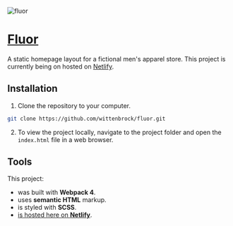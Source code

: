 ![fluor](https://user-images.githubusercontent.com/41911653/58663852-37173b80-82e2-11e9-8ebd-c9da1ac2332f.png)

# [Fluor](https://wittenbrock.github.io/fluor/)

A static homepage layout for a fictional men's apparel store. This project is currently being on hosted on [Netlify](https://wittenbrock.github.io/fluor/).

## Installation

1. Clone the repository to your computer.

```bash
git clone https://github.com/wittenbrock/fluor.git
```
2. To view the project locally, navigate to the project folder and open the `index.html` file in a web browser.

## Tools

This project:

* was built with **Webpack 4**.
* uses **semantic HTML** markup.
* is styled with **SCSS**.
* [is hosted here on **Netlify**](https://wittenbrock.github.io/fluor/).
